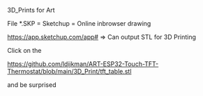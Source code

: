 3D_Prints for Art

File *.SKP = Sketchup = Online inbrowser drawing

https://app.sketchup.com/app#   => Can output STL for 3D Printing

Click on the

https://github.com/ldijkman/ART-ESP32-Touch-TFT-Thermostat/blob/main/3D_Print/tft_table.stl

and be surprised
